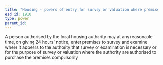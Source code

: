 ```yaml
---
title: "Housing - powers of entry for survey or valuation where premises compulsorily purchased"
esd_id: 1910
type: power
parent_id:  
---
```


A person authorised by the local housing authority may at any reasonable time, on giving 24 hours' notice, enter premises to survey and examine where it appears to the authority that survey or examination is necessary or for the purpose of survey or valuation where the authority are authorised to purchase the premises compulsorily

